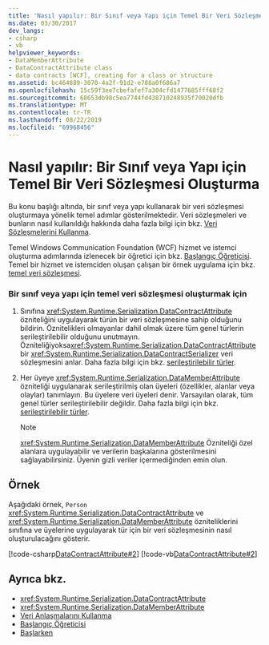 ```yaml
---
title: 'Nasıl yapılır: Bir Sınıf veya Yapı için Temel Bir Veri Sözleşmesi Oluşturma'
ms.date: 03/30/2017
dev_langs:
- csharp
- vb
helpviewer_keywords:
- DataMemberAttribute
- DataContractAttribute class
- data contracts [WCF], creating for a class or structure
ms.assetid: bc464889-3070-4a2f-91d2-e788a0f686a7
ms.openlocfilehash: 15c59f3ee7cbefafef7a304cfd1477685fff68f2
ms.sourcegitcommit: 68653db98c5ea7744fd438710248935f70020dfb
ms.translationtype: MT
ms.contentlocale: tr-TR
ms.lasthandoff: 08/22/2019
ms.locfileid: "69968456"
---
```

# <a name="how-to-create-a-basic-data-contract-for-a-class-or-structure"></a>Nasıl yapılır: Bir Sınıf veya Yapı için Temel Bir Veri Sözleşmesi Oluşturma
Bu konu başlığı altında, bir sınıf veya yapı kullanarak bir veri sözleşmesi oluşturmaya yönelik temel adımlar gösterilmektedir. Veri sözleşmeleri ve bunların nasıl kullanıldığı hakkında daha fazla bilgi için bkz. [Veri Sözleşmelerini Kullanma](../../../../docs/framework/wcf/feature-details/using-data-contracts.md).  
  
 Temel Windows Communication Foundation (WCF) hizmet ve istemci oluşturma adımlarında izlenecek bir öğretici için bkz. [Başlangıç Öğreticisi](../../../../docs/framework/wcf/getting-started-tutorial.md). Temel bir hizmet ve istemciden oluşan çalışan bir örnek uygulama için bkz. [temel veri sözleşmesi](../../../../docs/framework/wcf/samples/basic-data-contract.md).  
  
### <a name="to-create-a-basic-data-contract-for-a-class-or-structure"></a>Bir sınıf veya yapı için temel veri sözleşmesi oluşturmak için  
  
1. Sınıfına <xref:System.Runtime.Serialization.DataContractAttribute> özniteliğini uygulayarak türün bir veri sözleşmesine sahip olduğunu bildirin. Öznitelikleri olmayanlar dahil olmak üzere tüm genel türlerin serileştirilebilir olduğunu unutmayın. Özniteliğiyoksa<xref:System.Runtime.Serialization.DataContractAttribute> bir <xref:System.Runtime.Serialization.DataContractSerializer> veri sözleşmesini anlar. Daha fazla bilgi için bkz. [serileştirilebilir türler](../../../../docs/framework/wcf/feature-details/serializable-types.md).  
  
2. Her üyeye <xref:System.Runtime.Serialization.DataMemberAttribute> özniteliği uygulanarak serileştirilmiş olan üyeleri (özellikler, alanlar veya olaylar) tanımlayın. Bu üyelere veri üyeleri denir. Varsayılan olarak, tüm genel türler serileştirilebilir değildir. Daha fazla bilgi için bkz. [serileştirilebilir türler](../../../../docs/framework/wcf/feature-details/serializable-types.md).  
  
    > [!NOTE]
    > <xref:System.Runtime.Serialization.DataMemberAttribute> Özniteliği özel alanlara uygulayabilir ve verilerin başkalarına gösterilmesini sağlayabilirsiniz. Üyenin gizli veriler içermediğinden emin olun.  
  
## <a name="example"></a>Örnek  
 Aşağıdaki örnek, `Person` <xref:System.Runtime.Serialization.DataContractAttribute> ve <xref:System.Runtime.Serialization.DataMemberAttribute> özniteliklerini sınıfına ve üyelerine uygulayarak tür için bir veri sözleşmesinin nasıl oluşturulacağını gösterir.  
  
 [!code-csharp[DataContractAttribute#2](../../../../samples/snippets/csharp/VS_Snippets_CFX/datacontractattribute/cs/overview.cs#2)]
 [!code-vb[DataContractAttribute#2](../../../../samples/snippets/visualbasic/VS_Snippets_CFX/datacontractattribute/vb/overview.vb#2)]  
  
## <a name="see-also"></a>Ayrıca bkz.

- <xref:System.Runtime.Serialization.DataContractAttribute>
- <xref:System.Runtime.Serialization.DataMemberAttribute>
- [Veri Anlaşmalarını Kullanma](../../../../docs/framework/wcf/feature-details/using-data-contracts.md)
- [Başlangıç Öğreticisi](../../../../docs/framework/wcf/getting-started-tutorial.md)
- [Başlarken](../../../../docs/framework/wcf/samples/getting-started-sample.md)
